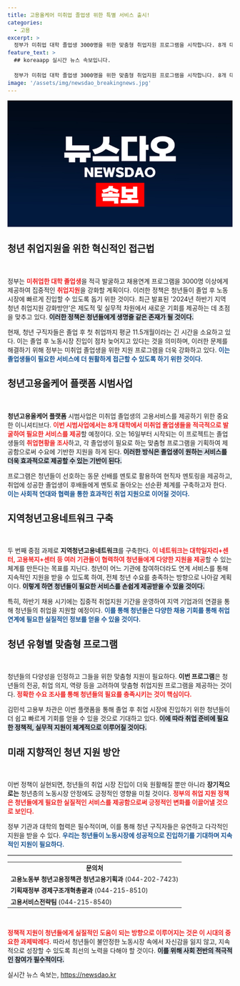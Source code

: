 ```yaml
---
title: 고용올케어 미취업 졸업생 위한 특별 서비스 출시!
categories:
  - 고용
excerpt: >
  정부가 미취업 대학 졸업생 3000명을 위한 맞춤형 취업지원 프로그램을 시작합니다. 8개 대학을 통해 찾아가는 고용서비스와 멘토링 등 다양한 서비스가 제공될 예정! 청년들의 취업 기회를 놓치지 마세요!
feature_text: >
  ## koreaapp 실시간 뉴스 속보입니다.

  정부가 미취업 대학 졸업생 3000명을 위한 맞춤형 취업지원 프로그램을 시작합니다. 8개 대학을 통해 찾아가는 고용서비스와 멘토링 등 다양한 서비스가 제공될 예정! 청년들의 취업 기회를 놓치지 마세요!
image: '/assets/img/newsdao_breakingnews.jpg'
---
```


<p><img src="/assets/img/newsdao_breakingnews.jpg" alt="koreaapp 속보" /></p>

<h2 data-ke-size="size26">청년 취업지원을 위한 혁신적인 접근법</h2>

<p data-ke-size="size16">&nbsp;</p>

<p>정부는 <b><span style="color: #ee2323;">미취업한 대학 졸업생</span></b>을 적극 발굴하고 채용연계 프로그램을 3000명 이상에게 제공하여 집중적인 <b><span style="color: #ee2323;">취업지원</span></b>을 강화할 계획이다. 이러한 정책은 청년들이 졸업 후 노동시장에 빠르게 진입할 수 있도록 돕기 위한 것이다. 최근 발표된 '2024년 하반기 지역 청년 취업지원 강화방안'은 제도적 및 실무적 차원에서 새로운 기회를 제공하는 데 초점을 맞추고 있다. <b><span style="background-color: #21538527;">이러한 정책은 청년들에게 생명줄 같은 존재가 될 것이다.</span></b> </p>

<p>현재, 청년 구직자들은 졸업 후 첫 취업까지 평균 11.5개월이라는 긴 시간을 소요하고 있다. 이는 졸업 후 노동시장 진입이 점차 늦어지고 있다는 것을 의미하며, 이러한 문제를 해결하기 위해 정부는 미취업 졸업생을 위한 지원 프로그램을 더욱 강화하고 있다. <b><span style="color: #1a5490;">이는 졸업생들이 필요한 서비스에 더 원활하게 접근할 수 있도록 하기 위한 것이다.</span></b></p>

<h2 data-ke-size="size26">청년고용올케어 플랫폼 시범사업</h2>

<p data-ke-size="size16">&nbsp;</p>

<p><b>청년고용올케어 플랫폼</b> 시범사업은 미취업 졸업생의 고용서비스를 제공하기 위한 중요한 이니셔티브다. <b><span style="color: #ee2323;">이번 시범사업에서는 8개 대학에서 미취업 졸업생들을 적극적으로 발굴하여 필요한 서비스를 제공</span></b>할 예정이다. 오는 16일부터 시작되는 이 프로젝트는 졸업생들의 <b><span style="color: #ee2323;">취업현황을 조사</span></b>하고, 각 졸업생이 필요로 하는 맞춤형 프로그램을 기획하여 제공함으로써 수요에 기반한 지원을 하게 된다. <b><span style="background-color: #21538527;">이러한 방식은 졸업생이 원하는 서비스를 더욱 효과적으로 제공할 수 있는 기반이 된다.</span></b> </p>

<p>프로그램은 청년들이 선호하는 동문 선배를 멘토로 활용하여 현직자 멘토링을 제공하고, 취업에 성공한 졸업생이 후배들에게 멘토로 돌아오는 선순환 체계를 구축하고자 한다. <b><span style="color: #1a5490;">이는 사회적 연대와 협력을 통한 효과적인 취업 지원으로 이어질 것이다.</span></b></p>

<h2 data-ke-size="size26">지역청년고용네트워크 구축</h2>

<p data-ke-size="size16">&nbsp;</p>

<p>두 번째 중점 과제로 <b>지역청년고용네트워크</b>를 구축한다. <b><span style="color: #ee2323;">이 네트워크는 대학일자리+센터, 고용복지+센터 등 여러 기관들이 협력하여 청년들에게 다양한 지원을 제공</span></b>할 수 있는 체계를 만든다는 목표를 지닌다. 청년이 어느 기관에 참여하더라도 연계 서비스를 통해 지속적인 지원을 받을 수 있도록 하여, 전체 청년 수요를 충족하는 방향으로 나아갈 계획이다. <b><span style="background-color: #21538527;">이렇게 하면 청년들이 필요한 서비스를 손쉽게 제공받을 수 있을 것이다.</span></b></p>

<p>특히, 하반기 채용 시기에는 집중적 취업지원 기간을 운영하여 지역 기업과의 연결을 통해 청년들의 취업을 지원할 예정이다. <b><span style="color: #1a5490;">이를 통해 청년들은 다양한 채용 기회를 통해 취업 연계에 필요한 실질적인 정보를 얻을 수 있을 것이다.</span></b></p>

<h2 data-ke-size="size26">청년 유형별 맞춤형 프로그램</h2>

<p data-ke-size="size16">&nbsp;</p>

<p>청년들의 다양성을 인정하고 그들을 위한 맞춤형 지원이 필요하다. <b>이번 프로그램</b>은 청년들의 전공, 취업 의지, 역량 등을 고려하여 맞춤형 취업지원 프로그램을 제공하는 것이다. <b><span style="color: #ee2323;">정확한 수요 조사를 통해 청년들의 필요를 충족시키는 것이 핵심이다.</span></b></p>

<p>김민석 고용부 차관은 이번 플랫폼을 통해 졸업 후 취업 시장에 진입하기 위한 청년들이 더 쉽고 빠르게 기회를 얻을 수 있을 것으로 기대하고 있다. <b><span style="background-color: #21538527;">이에 따라 취업 준비에 필요한 정책적, 실무적 지원이 체계적으로 이루어질 것이다.</span></b></p>

<h2 data-ke-size="size26">미래 지향적인 청년 지원 방안</h2>

<p data-ke-size="size16">&nbsp;</p>

<p>이번 정책이 실현되면, 청년들의 취업 시장 진입이 더욱 원활해질 뿐만 아니라 <b>장기적으로는</b> 청년층의 노동시장 안정에도 긍정적인 영향을 미칠 것이다. <b><span style="color: #ee2323;">정부의 취업 지원 정책은 청년들에게 필요한 실질적인 서비스를 제공함으로써 긍정적인 변화를 이끌어낼 것으로 보인다.</span></b></p>

<p>정부 기관과 대학의 협력은 필수적이며, 이를 통해 청년 구직자들은 유연하고 다각적인 지원을 받을 수 있다. <b><span style="color: #1a5490;">우리는 청년들이 노동시장에 성공적으로 진입하기를 기대하며 지속적인 지원이 필요하다.</span></b></p>

<hr style="height: 1px; border:none; border-top:1px solid #ccc;"/>

<table style="width: 100%;"><tbody>
<tr>
<td style="text-align: center; height: 17px;"><b>문의처</b></td>
</tr>
<tr>
<td style="text-align: left; height: 17px;"><b>고용노동부 청년고용정책관 청년고용기획과</b> (044-202-7423)</td>
</tr>
<tr>
<td style="text-align: left; height: 17px;"><b>기획재정부 경제구조개혁총괄과</b> (044-215-8510)</td>
</tr>
<tr>
<td style="text-align: left; height: 17px;"><b>고용서비스전략팀</b> (044-215-8540)</td>
</tr>
</tbody></table>

<p data-ke-size="size16">&nbsp;</p>

<p><b><span style="color: #ee2323;">정책적 지원이 청년들에게 실질적인 도움이 되는 방향으로 이루어지는 것은 이 시대의 중요한 과제박례다.</span></b> 따라서 청년들이 불안정한 노동시장 속에서 자신감을 잃지 않고, 지속적으로 성장할 수 있도록 최선의 노력을 다해야 할 것이다. <b><span style="background-color: #21538527;">이를 위해 사회 전반의 적극적인 참여가 필수적이다.</span></b></p>
실시간 뉴스 속보는, <a href="https://newsdao.kr" rel="dofollow">https://newsdao.kr</a>


